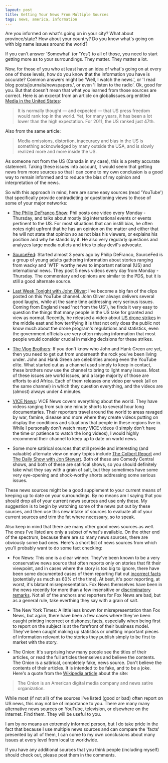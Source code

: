 ```yaml
---
layout: post
title: Getting Your News From Multiple Sources
tags: news, america, information
---
```


Are you informed on what's going on in your city? What about province/state? How about your country? Do you know what's going on with big name issues around the world?

If you can't answer 'Somewhat' (or 'Yes') to all of those, you need to start getting more as to your surroundings. They matter. They matter a lot.

Now, for those of you who at least have an idea of what's going on at every one of those levels, how do you know that the information you have is accurate? Common answers might be 'Well, I watch the news.', or 'I read blog posts/journals/newspapers.', or even 'I listen to the radio'. Ok, good for you. But that doesn't mean that what you learned from those sources are correct. Here is an excerpt from an article on globalissues.org entitled [Media in the United States](http://www.globalissues.org/article/163/media-in-the-united-states):

> It is normally thought — and expected — that US press freedom would rank top in the world. Yet, for many years, it has been a lot lower than the high expectation. For 2011, the US ranked just 47th.

Also from the same article:

> Media omissions, distortion, inaccuracy and bias in the US is something acknowledged by many outside the USA, and is slowly realized more and more inside the US.

As someone not from the US (Canada in my case), this is a pretty accurate statement. Taking these issues into account, it would seem that getting news from more sources so that I can come to my own conclusion is a good way to remain informed and to reduce the bias of my opinion and interpretation of the news.

So with this approach in mind, here are some easy sources (read 'YouTube') that specifically provide contradicting or questioning views to those of some of your major networks:

* [The Philip DeFranco Show](https://www.youtube.com/user/sxephil): Phil posts one video every Monday - Thursday, and talks about mostly big international events or events pertinent to the US. For most situations that can instill bias, he often notes right upfront that he has an opinion on the matter and either that he will not state that opinion so as not bias his viewers, or explains his position and why he stands by it. He also very regularly questions and analyzes large media outlets and tries to play devil's advocate.

* [SourceFed](https://www.youtube.com/user/SourceFed): Started almost 3 years ago by Philip DeFranco, SourceFed is a group of young adults gathering information about stories ranging from wacky and 'WTF' worthy news to important national (US) and international news. They post 5 news videos every day from Monday - Thursday. The commentary and opinions are similar to the PDS, but it is still a good alternate source.

* [Last Week Tonight with John Oliver](https://www.youtube.com/user/LastWeekTonight): I've become a big fan of the clips posted on this YouTube channel. John Oliver always delivers several good laughs, while at the same time addressing very serious issues. Coming from England (read 'not from the US'), he finds it very easy to question the things that many people in the US take for granted and view as normal. Recently, he released a video about [US drone strikes](https://www.youtube.com/watch?v=K4NRJoCNHIs) in the middle east and how terrifying it is that not only does the public not know much about the drone program's regulations and statistics, even the government officials are very often missing information that most people would consider crucial in making decisions for these strikes.

* [The Vlog Brothers](https://www.youtube.com/user/vlogbrothers): If you don't know who John and Hank Green are yet, then you need to get out from underneath the rock you've been living under. John and Hank Green are celebrities among even the YouTube elite. What started out as a channel used simply to keep in contact, these brothers now use the channel to bring to light many issues. Most of these issues are world issues, and a large majority of those are efforts to aid Africa. Each of them releases one video per week (all on the same channel) in which they question everything, and the videos are (almost) always under 4 minutes.

* [VICE News](https://www.youtube.com/user/vicenews): VICE News covers everything about the world. They have videos ranging from sub one minute shorts to several hour long documentaries. Their reporters travel around the world to areas ravaged by war, famine, disease and more where they create videos putting on display the conditions and situations that people in these regions live in. While I personally don't watch many VICE videos (I simply don't have the time or patience to watch the long videos), I would highly recommend their channel to keep up to date on world news.

* Some more satirical sources that still provide and interesting (and valuable) alternate view on many topics include [The Colbert Report](http://thecolbertreport.cc.com/) and [The Daily Show with Jon Stewart](http://thedailyshow.cc.com/). Both of these are Comedy Central shows, and both of these are satirical shows, so you should definitely take what they say with a grain of salt, but they sometimes have some very eye-opening and shock-worthy shorts addressing some serious issues.

These news sources might be a good supplement to your current means of keeping up to date on your surroundings. By no means am I saying that you should drop all of your current news sources and use only these. My suggestion is to begin by watching some of the news put out by these sources, and then use this new intake of sources to evaluate all of your current sources and trim the fat where necessary, so to speak.

Also keep in mind that there are many other good news sources as well. The ones I've listed are only a subset of what's available. On the other end of the spectrum, because there are so many news sources, there are obviously some bad ones. Here's a short list of news sources from which you'll probably want to do some fact checking:

* Fox News: This one is a clear winner. They've been known to be a very conservative news source that often reports only on stories that fit their viewpoint, and in cases where the story is too big to ignore, there have been some documented cases of them reporting flat out [incorrect facts](http://americablog.com/2014/07/punditfact-fox-news-wins-battle-false-cable-network.html) (potentially as much as 60% of the time). At best, it's poor reporting, at worst, it's blatant misrepresentation. Fox News themselves have been in the news recently for more than a few insensitive or [discriminatory remarks](http://www.huffingtonpost.com/2014/09/24/fox-the-five-sexist-jokes_n_5879358.html). Not all of the anchors and reporters for Fox News are bad, but as a general rule, take everthing they say with a grain of salt.

* The New York Times: A little less known for misrepresentation than Fox News, but again, there have been a few cases where they've been caught printing incorrect or [dishonest facts](http://www.dailykos.com/story/2014/05/15/1299692/-The-New-York-Times-Busted-Lying-Through-its-Teeth), especially when being first to report on the subject is at the forefront of their business model. They've been caught making up statistics or omitting important pieces of information relevant to the stories they publish simply to be first to market with the story.

* The Onion: It's surprising how many people see the titles of their articles, or read the full articles themselves and believe the contents. The Onion is a satirical, completely fake, news source. Don't believe the contents of their articles. It is intended to be fake, and to be a joke. Here's a quote from the [Wikipedia article](http://en.wikipedia.org/wiki/The_Onion) about the site:

> The Onion is an American digital media company and news satire organization.

While most (if not all) of the sources I've listed (good or bad) often report on US news, this may not be of importance to you. There are many many alternative news sources on YouTube, television, or elsewhere on the Internet. Find them. They will be useful to you.

I am by no means an extremely informed person, but I do take pride in the fact that because I use multiple news sources and can compare the 'facts' presented by all of them, I can come to my own conclusions about many issues at every level from local to worldwide.

If you have any additional sources that you think people (including myself) should check out, please post them in the comments.